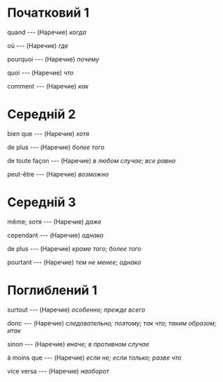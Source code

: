# Початковий 1

quand --- (Наречие)
*когда*



où --- (Наречие)
*где*



pourquoi --- (Наречие)
*почему*



quoi --- (Наречие)
*что*



comment --- (Наречие)
*как*



# Середній 2

bien que --- (Наречие)
*хотя*



de plus --- (Наречие)
*более того*



de toute façon --- (Наречие)
*в любом случае; все равно*



peut-être --- (Наречие)
*возможно*



# Середній 3

même; хотя --- (Наречие)
*даже*



cependant --- (Наречие)
*однако*



de plus --- (Наречие)
*кроме того; более того*



pourtant --- (Наречие)
*тем не менее; однако*



# Поглиблений 1

surtout --- (Наречие)
*особенно; прежде всего*



donc --- (Наречие)
*следовательно; поэтому; так что; таким образом; итак*



sinon --- (Наречие)
*иначе; в противном случае*



à moins que --- (Наречие)
*если не; если только; разве что*



vice versa --- (Наречие)
*наоборот*